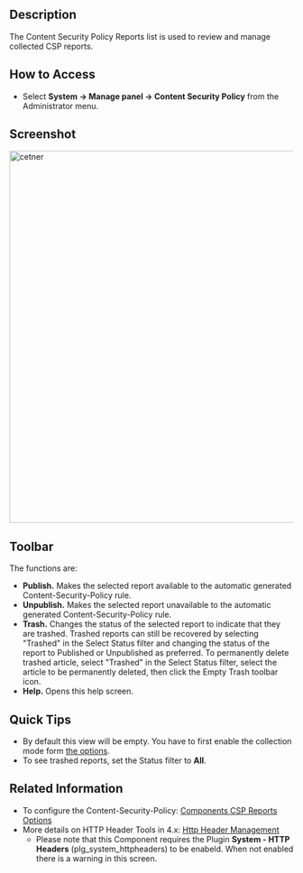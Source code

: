 <!-- Help4.x:Content_Security_Policy_Reports -->

## Description

The Content Security Policy Reports list is used to review and manage
collected CSP reports.

## How to Access

- Select **System **→** Manage panel **→** Content Security Policy**
  from the Administrator menu.

## Screenshot

<img
src="https://docs.joomla.org/images/thumb/6/61/Content-security-policy-reports-en.png/800px-Content-security-policy-reports-en.png"
decoding="async"
srcset="https://docs.joomla.org/images/6/61/Content-security-policy-reports-en.png 1.5x"
data-file-width="1200" data-file-height="990" width="800" height="660"
alt="cetner" />

## Toolbar

The functions are:

- **Publish.** Makes the selected report available to the automatic
  generated Content-Security-Policy rule.
- **Unpublish.** Makes the selected report unavailable to the automatic
  generated Content-Security-Policy rule.
- **Trash.** Changes the status of the selected report to indicate that
  they are trashed. Trashed reports can still be recovered by selecting
  "Trashed" in the Select Status filter and changing the status of the
  report to Published or Unpublished as preferred. To permanently delete
  trashed article, select "Trashed" in the Select Status filter, select
  the article to be permanently deleted, then click the Empty Trash
  toolbar icon.
- **Help.** Opens this help screen.

## Quick Tips

- By default this view will be empty. You have to first enable the
  collection mode form <a
  href="https://docs.joomla.org/index.php?title=Help4.x:Content_Security_Policy:_Options/en&amp;action=edit&amp;redlink=1"
  class="new"
  title="Help4.x:Content Security Policy: Options/en (page does not exist)">the
  options</a>.
- To see trashed reports, set the Status filter to **All**.

## Related Information

- To configure the Content-Security-Policy: <a
  href="https://docs.joomla.org/index.php?title=Help4.x:Content_Security_Policy:_Options/en&amp;action=edit&amp;redlink=1"
  class="new"
  title="Help4.x:Content Security Policy: Options/en (page does not exist)">Components
  CSP Reports Options</a>
- More details on HTTP Header Tools in 4.x: [Http Header
  Management](https://docs.joomla.org/J4.x:Http_Header_Management/en "J4.x:Http Header Management/en")
  - Please note that this Component requires the Plugin **System - HTTP
    Headers** (plg_system_httpheaders) to be enabeld. When not enabled
    there is a warning in this screen.
